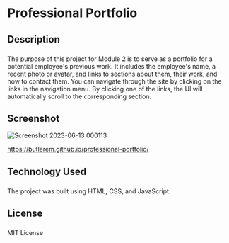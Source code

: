 # Professional Portfolio
## Description
### 
The purpose of this project for Module 2 is to serve as a portfolio for a potential employee's previous work. It includes the employee's name, a recent photo or avatar, and links to sections about them, their work, and how to contact them. You can navigate through the site by clicking on the links in the navigation menu. By clicking one of the links, the UI will automatically scroll to the corresponding section.

## Screenshot
![Screenshot 2023-06-13 000113](https://github.com/butlerem/professional-portfolio/assets/130527417/2c259be6-dd58-47d0-ae22-9bb89926cdb0)

https://butlerem.github.io/professional-portfolio/


## Technology Used
### 
The project was built using HTML, CSS, and JavaScript.

## License
### 
MIT License
